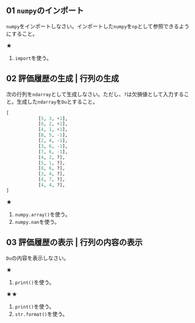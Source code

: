 ## 01 `numpy`のインポート
`numpy`をインポートしなさい。インポートした`numpy`を`np`として参照できるようにすること。

★
1. `import`を使う。

## 02 評価履歴の生成 | 行列の生成
次の行列を`ndarray`として生成しなさい。ただし、`?`は欠損値として入力すること。生成した`ndarray`を`Du`とすること。
```python
[
            [5, 3, +1],
            [6, 2, +1],
            [4, 1, +1],
            [8, 5, -1],
            [2, 4, -1],
            [3, 6, -1],
            [7, 6, -1],
            [4, 2, ?],
            [5, 1, ?],
            [8, 6, ?],
            [3, 4, ?],
            [4, 7, ?],
            [4, 4, ?],
]
```

★
1. `numpy.array()`を使う。
2. `numpy.nan`を使う。

## 03 評価履歴の表示 | 行列の内容の表示
`Du`の内容を表示しなさい。

★
1. `print()`を使う。

★★
1. `print()`を使う。
2. `str.format()`を使う。
